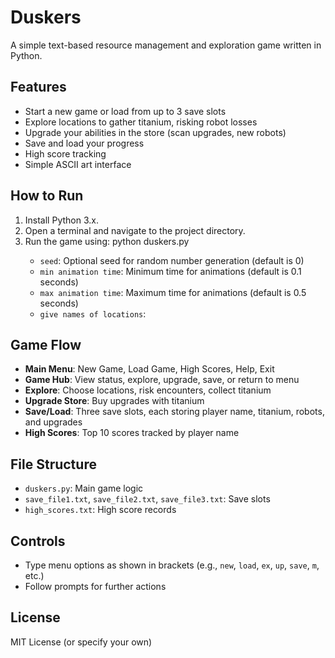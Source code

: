 # Duskers

A simple text-based resource management and exploration game written in Python.

## Features

- Start a new game or load from up to 3 save slots
- Explore locations to gather titanium, risking robot losses
- Upgrade your abilities in the store (scan upgrades, new robots)
- Save and load your progress
- High score tracking
- Simple ASCII art interface

## How to Run

1. Install Python 3.x.
2. Open a terminal and navigate to the project directory.
3. Run the game using: python duskers.py <seed> <min animation time> <max animation time> <give names of locations you want to include in game for exploring>
   - `seed`: Optional seed for random number generation (default is 0)
   - `min animation time`: Minimum time for animations (default is 0.1 seconds)
   - `max animation time`: Maximum time for animations (default is 0.5 seconds)
   - `give names of locations`: 
## Game Flow

- **Main Menu**: New Game, Load Game, High Scores, Help, Exit
- **Game Hub**: View status, explore, upgrade, save, or return to menu
- **Explore**: Choose locations, risk encounters, collect titanium
- **Upgrade Store**: Buy upgrades with titanium
- **Save/Load**: Three save slots, each storing player name, titanium, robots, and upgrades
- **High Scores**: Top 10 scores tracked by player name

## File Structure

- `duskers.py`: Main game logic
- `save_file1.txt`, `save_file2.txt`, `save_file3.txt`: Save slots
- `high_scores.txt`: High score records

## Controls

- Type menu options as shown in brackets (e.g., `new`, `load`, `ex`, `up`, `save`, `m`, etc.)
- Follow prompts for further actions

## License

MIT License (or specify your own)